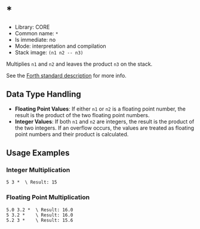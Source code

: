 # *

- Library: CORE
- Common name: `*`
- Is immediate: no
- Mode: interpretation and compilation
- Stack image: `(n1 n2 -- n3)`

Multiplies `n1` and `n2` and leaves the product `n3` on the stack.

See the [Forth standard description](https://forth-standard.org/standard/core/Times) for more info.

## Data Type Handling

- **Floating Point Values**: If either `n1` or `n2` is a floating point number, the result is the product of the two floating point numbers.
- **Integer Values**: If both `n1` and `n2` are integers, the result is the product of the two integers. If an overflow occurs, the values are treated as floating point numbers and their product is calculated.

## Usage Examples

### Integer Multiplication

```forth
5 3 *  \ Result: 15
```

### Floating Point Multiplication

```forth
5.0 3.2 *  \ Result: 16.0
5 3.2 *    \ Result: 16.0
5.2 3 *    \ Result: 15.6
```
